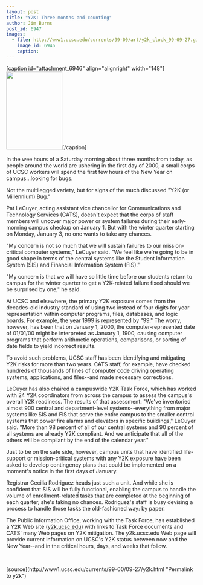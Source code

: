 ```yaml
---
layout: post
title: "Y2K: Three months and counting"
author: Jim Burns
post_id: 6947
images:
  - file: http://www1.ucsc.edu/currents/99-00/art/y2k_clock_99-09-27.gif
    image_id: 6946
    caption: 
---
```


[caption id="attachment_6946" align="alignright" width="148"]<a href="http://localhost/mysite/wp-content/uploads/1999/09/y2k_clock_99-09-27.gif"><img class="size-full wp-image-6946" src="http://localhost/mysite/wp-content/uploads/1999/09/y2k_clock_99-09-27.gif" alt="" width="148" height="206" /></a>[/caption]
<p>
  In the wee hours of a Saturday morning about three months from today, as people around the world are ushering in the first day of 2000, a small corps of UCSC workers will spend the first few hours of the New Year on campus...looking for bugs.
</p>
<p>
  Not the multilegged variety, but for signs of the much discussed "Y2K (or Millennium) Bug."
</p>
<p>
  Pat LeCuyer, acting assistant vice chancellor for Communications and Technology Services (CATS), doesn't expect that the corps of staff members will uncover major power or system failures during their early-morning campus checkup on January 1. But with the winter quarter starting on Monday, January 3, no one wants to take any chances.
</p>
<p>
  "My concern is not so much that we will sustain failures to our mission-critical computer systems," LeCuyer said. "We feel like we're going to be in good shape in terms of the central systems like the Student Information System (SIS) and Financial Information System (FIS)."
</p>
<p>
  "My concern is that we will have so little time before our students return to campus for the winter quarter to get a Y2K-related failure fixed should we be surprised by one," he said.
</p>
<p>
  At UCSC and elsewhere, the primary Y2K exposure comes from the decades-old industry standard of using two instead of four digits for year representation within computer programs, files, databases, and logic boards. For example, the year 1999 is represented by "99." The worry, however, has been that on January 1, 2000, the computer-represented date of 01/01/00 might be interpreted as January 1, 1900, causing computer programs that perform arithmetic operations, comparisons, or sorting of date fields to yield incorrect results.
</p>
<p>
  To avoid such problems, UCSC staff has been identifying and mitigating Y2K risks for more than two years. CATS staff, for example, have checked hundreds of thousands of lines of computer code driving operating systems, applications, and files--and made necessary corrections.
</p>
<p>
  LeCuyer has also chaired a campuswide Y2K Task Force, which has worked with 24 Y2K coordinators from across the campus to assess the campus's overall Y2K readiness. The results of that assessment: "We've inventoried almost 900 central and department-level systems--everything from major systems like SIS and FIS that serve the entire campus to the smaller control systems that power fire alarms and elevators in specific buildings," LeCuyer said. "More than 98 percent of all of our central systems and 90 percent of all systems are already Y2K compliant. And we anticipate that all of the others will be compliant by the end of the calendar year."
</p>
<p>
  Just to be on the safe side, however, campus units that have identified life-support or mission-critical systems with any Y2K exposure have been asked to develop contingency plans that could be implemented on a moment's notice in the first days of January.
</p>
<p>
  Registrar Cecilia Rodriguez heads just such a unit. And while she is confident that SIS will be fully functional, enabling the campus to handle the volume of enrollment-related tasks that are completed at the beginning of each quarter, she's taking no chances. Rodriguez's staff is busy devising a process to handle those tasks the old-fashioned way: by paper.
</p>
<p>
  The Public Information Office, working with the Task Force, has established a Y2K Web site (<a href="http://y2k.ucsc.edu">y2k.ucsc.edu</a>) with links to Task Force documents and CATS' many Web pages on Y2K mitigation. The y2k.ucsc.edu Web page will provide current information on UCSC's Y2K status between now and the New Year--and in the critical hours, days, and weeks that follow.
</p>
<p>
  <br>

</p>
<p>
  </p>
[source](http://www1.ucsc.edu/currents/99-00/09-27/y2k.html "Permalink to y2k")

